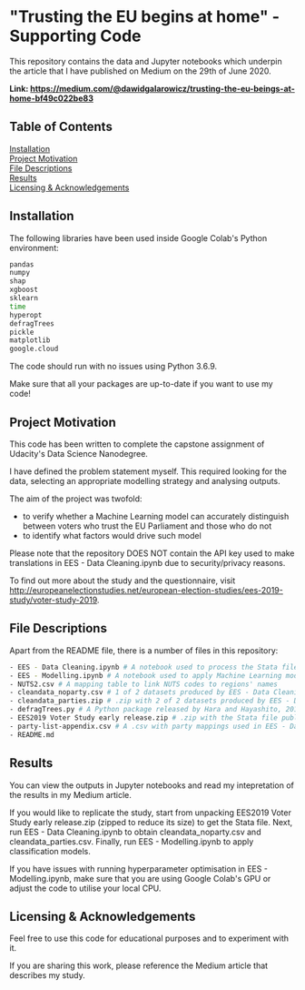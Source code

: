 # "Trusting the EU begins at home" - Supporting Code
This repository contains the data and Jupyter notebooks which underpin the article that I have published on Medium on the 29th of June 2020.

**Link: https://medium.com/@dawidgalarowicz/trusting-the-eu-beings-at-home-bf49c022be83**

## Table of Contents  
[Installation](#installation)  
[Project Motivation](#motivation)  
[File Descriptions](#files)  
[Results](#results)  
[Licensing & Acknowledgements](#licensing)  

<a name="installation"/></a>
## Installation

The following libraries have been used inside Google Colab's Python environment:

```bash
pandas
numpy
shap
xgboost
sklearn
time
hyperopt
defragTrees
pickle
matplotlib
google.cloud
```

The code should run with no issues using Python 3.6.9.

Make sure that all your packages are up-to-date if you want to use my code!

<a name="motivation"/></a>
## Project Motivation

This code has been written to complete the capstone assignment of Udacity's Data Science Nanodegree.

I have defined the problem statement myself. This required looking for the data, selecting an appropriate modelling strategy and analysing outputs.

The aim of the project was twofold:
- to verify whether a Machine Learning model can accurately distinguish between voters who trust the EU Parliament and those who do not
- to identify what factors would drive such model
                           
Please note that the repository DOES NOT contain the API key used to make translations in EES - Data Cleaning.ipynb due to security/privacy reasons.

To find out more about the study and the questionnaire, visit http://europeanelectionstudies.net/european-election-studies/ees-2019-study/voter-study-2019.

<a name="files"/></a>
## File Descriptions
Apart from the README file, there is a number of files in this repository:

```bash
- EES - Data Cleaning.ipynb # A notebook used to process the Stata file in EES2019 Voter Study early release.zip.
- EES - Modelling.ipynb # A notebook used to apply Machine Learning models on the outputs of EES - Data Cleaning.ipynb
- NUTS2.csv # A mapping table to link NUTS codes to regions' names
- cleandata_noparty.csv # 1 of 2 datasets produced by EES - Data Cleaning.ipynb (uploaded for convienience of others who want to simply run EES - Modelling.ipynb)
- cleandata_parties.zip # .zip with 2 of 2 datasets produced by EES - Data Cleaning.ipynb (uploaded for convienience of others who want to simply run EES - Modelling.ipynb)
- defragTrees.py # A Python package released by Hara and Hayashito, 2018
- EES2019 Voter Study early release.zip # .zip with the Stata file published by Schmitt et al., 2019
- party-list-appendix.csv # A .csv with party mappings used in EES - Data Cleaning.ipynb created by Schmitt et al., 2019
- README.md
```

<a name="results"/></a>
## Results
You can view the outputs in Jupyter notebooks and read my intepretation of the results in my Medium article.

If you would like to replicate the study, start from unpacking EES2019 Voter Study early release.zip (zipped to reduce its size) to get the Stata file. Next, run EES - Data Cleaning.ipynb to obtain cleandata_noparty.csv and cleandata_parties.csv. Finally, run EES - Modelling.ipynb to apply classification models.

If you have issues with running hyperparameter optimisation in EES - Modelling.ipynb, make sure that you are using Google Colab's GPU or adjust the code to utilise your local CPU.

<a name="licensing"/></a>
## Licensing & Acknowledgements
Feel free to use this code for educational purposes and to experiment with it.

If you are sharing this work, please reference the Medium article that describes my study.
